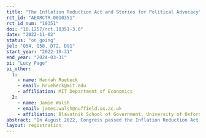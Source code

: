 ```yaml
---
title: "The Inflation Reduction Act and Stories for Political Advocacy"
rct_id: "AEARCTR-0010351"
rct_id_num: "10351"
doi: "10.1257/rct.10351-3.0"
date: "2022-11-02"
status: "on_going"
jel: "Q54, Q58, D72, D91"
start_year: "2022-10-31"
end_year: "2024-03-31"
pi: "Lucy Page"
pi_other:
  1:
    - name: Hannah Ruebeck
    - email: hruebeck@mit.edu
    - affiliation: MIT Department of Economics
  2:
    - name: Jamie Walsh
    - email: james.walsh@nuffield.ox.ac.uk
    - affiliation: Blavatnik School of Government, University of Oxford
abstract: "In August 2022, Congress passed the Inflation Reduction Act (IRA), a bill with historic climate provisions, through the budget reconciliation process. The IRA was the most substantial package of climate legislation in US history, and it represented a major win for the US climate movement. However, it is project to accomplish only about 65% of the remaining emissions reductions required to reach the US' nationally-determined contributions to the Paris Agreement. This experiment will test how learning about the IRA's major, but incomplete, political win for the climate movement affects motivation to continue advocating for climate policy. Alongside, the experiment will also test the impacts of linking the IRA with a fictional story about the citizen-led climate movement that led to the bill's passage. We have three primary outcomes. First, we measure participants' collective external efficacy beliefs. Second, we have two primary measures of citizen action on climate change. The first is whether participants write and take steps to a letter to Congress about climate policy, and the second is donations of potential lottery winnings to climate advocacy groups. We supplement the main experimental survey, during which we collect our primary outcomes, with an obfuscated follow-up survey with additional measures of political engagement. "
layout: registration
---
```


